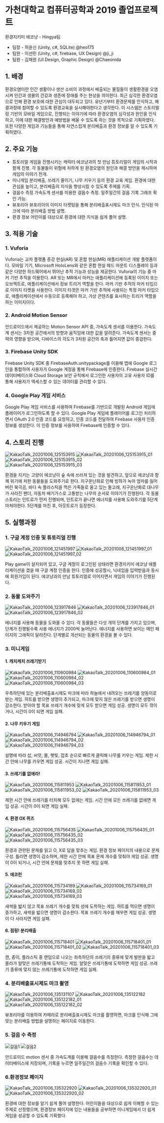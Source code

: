 # 가천대학교 컴퓨터공학과 2019 졸업프로젝트
환경지키미 에코냥 - Hingya팀

- 팀장 - 허윤신 (Unity, c#, SQLite) @heo175
- 팀원 - 이선민 (Unity, c#, firebase, UX Design) @ji_ji
- 팀원 - 김채원 (UI Design, Graphic Design) @Chaeonida

## 1. 배경

환경오염이란 인간 생활이나 생산 소비의 과정에서 배출되는 물질들이 생활환경을 오염시켜 인간과 생물의 건강과 생존에 장애를 주는 현상을 의미한다. 최근 심각한 환경오염으로 인해 환경 보호에 대한 관심이 대두되고 있다. 유년기부터 환경문제를 인식하고, 해결과정에 참여할 수 있도록 환경교육을 실시해야한다고 생각한다. 
이 시스템은 스토리텔링 기반의 모바일 게임으로, 진행되는 이야기에 따라 환경오염의 심각성과 원인을 인식하고, 이에 대한 해결방안과 예방법을 배울 수 있도록 하는 것을 목적으로 기획하였다. 또한 다양한 게임과 기능들을 통해 자연스럽게 분리배출과 환경 정보를 알 수 있도록 기획하였다. 
 
## 2. 주요 기능
  - 튜토리얼
  게임을 진행시키는 캐릭터 에코냥과의 첫 만남 튜토리얼이 게임의 시작과 함께 진행. 각 동물들이 위험에 처하게 된 환경오염의 원인과 해결 방안을 제시하며 게임의 이야기 전개.
  - 미니게임
  분리배출, 쓰레기 줄이기, 나무 키우기 등의 환경 교육 게임. 환경에 대한 관심을 높이고, 분리배출의 지식을 향상시킬 수 있도록 주제를 기획.
  - 걸음수 측정
  가속도계 센서를 이용한 걸음수 측정. 일주일간의 걸음 기록 그래프 확인 가능.
  - 뷰포리아
  뷰포리아의 이미지 타켓팅을 통해 분리배출표시제도 마크 인식. 인식된 마크에 따라 분리배출 방법 설명.
  - 환경 정보
  어린이를 대상으로 환경에 대한 지식을 쉽게 풀어 설명.
  

## 3. 적용 기술
### 1. Vuforia
 Vuforia는 교차 플랫폼 증강 현실(AR) 및 혼합 현실(MR) 애플리케이션 개발 플랫폼이다. 모바일 기기, Microsoft HoloLens와 같은 혼합 현실 헤드 마운트 디스플레이 등과 같은 다양한 하드웨어에서 뛰어난 추적 기능과 성능을 제공한다. 
 Vuforia의 기능 중 마커 기반 추적을 이용한다. AR 또는 MR에서 마커는 애플리케이션에 등록된 이미지 또는 오브젝트로, 애플리케이션에서 정보 트리거 역할을 한다. 
 마커 기반 추적의 마커 타입으로 이미지 타켓을 사용한다. 이미지 타겟은 마커 기반 추적에 사용되는 특정 마커 타입으로, 애플리케이션에서 수동으로 등록해야 하고, 가상 콘텐츠를 표시하는 트리거 역할을 하는 이미지이다. 

### 2. Android Motion Sensor

 안드로이드에서 제공하는 Motion Sensor API 중, 가속도계 센서를 이용한다. 가속도계 센서는 3차원 공간에서의 방향과 움직임에 대한 값을 알려준다. 가속도계 센서는 중력의 영향을 받으며, 디바이스의 각도가 3차원 공간의 축과 틀어지면 값이 증감한다.

### 3. Firebase Unity SDK

 Firebase Unity SDK 중 FirebaseAuth.unitypackage를 이용해 앱에 Google 로그인을 통합하여 사용자가 Google 계정을 통해 Firebase에 인증한다. Firebase 실시간 데이터베이스와 Cloud Storage 보안 규칙에서 로그인한 사용자의 고유 사용자 ID를 통해 사용자가 액세스할 수 있는 데이터를 관리할 수 있다.

### 4. Google Play 게임 서비스

  Google Play 게임 서비스를 사용하여 Firebase를 기반으로 개발된 Android 게임에 플레이어가 로그인하도록 할 수 있다. Google Play 게임에 플레이어를 로그인 처리하면서 OAuth 2.0 인증 코드를 요청하고, 인증 코드를 전달하여 Firebase 사용자 인증 정보를 생성한다. 이 인증 정보를 사용하여 Firebase에 인증할 수 있다.
  
## 4. 스토리 진행
![KakaoTalk_20201006_125153915](https://user-images.githubusercontent.com/46212602/95157214-54f88880-07d3-11eb-96fa-463dcfc15d1a.jpg)
![KakaoTalk_20201006_125153915_01](https://user-images.githubusercontent.com/46212602/95157216-5629b580-07d3-11eb-90f7-cb5bf50784fc.jpg)
![KakaoTalk_20201006_125153915_02](https://user-images.githubusercontent.com/46212602/95157218-56c24c00-07d3-11eb-988f-4663f6f57c64.jpg)
![KakaoTalk_20201006_125153915_03](https://user-images.githubusercontent.com/46212602/95157220-575ae280-07d3-11eb-85ae-a3176547496e.jpg)

 환경을 지키는 고양이 에코냥이 숲 속에 쓰러져 있는 것을 발견하고, 앞으로 에코냥과 함께 위기에 처한 동물들을 도와주기로 한다. 지구온난화로 인해 빙하가 녹아 엄마를 잃어버린 북극곰, 바다 속 플라스틱을 먹은 가족들로 울고 있는 돌고래, 지구온난화로 대나무가 사라진 팬더, 자동차 배기가스로 고통받는 나무의 순서로 이야기가 진행된다. 각 동물 스토리는 인트로가 먼저 진행되며, 인트로가 끝나면 에너지를 사용해 도와주기를 5단계 마쳐야한다. 5단계를 마친 후, 아웃트로가 등장한다. 
 
## 5. 실행과정

### 1. 구글 계정 인증 및 튜토리얼 진행
![KakaoTalk_20201006_121451997](https://user-images.githubusercontent.com/46212602/95154865-c9302d80-07cd-11eb-863d-052f8fc41c97.jpg)
![KakaoTalk_20201006_121451997_01](https://user-images.githubusercontent.com/46212602/95154870-c9c8c400-07cd-11eb-982b-e49ed9685cc8.jpg)
![KakaoTalk_20201006_121451997_02](https://user-images.githubusercontent.com/46212602/95154873-ca615a80-07cd-11eb-99b9-c3214d658059.jpg)

Play game이 설치되어 있고, 구글 계정이 로그인된 상태라면 환경지키미 에코냥 애플리케이션을 켰을 때 구글 계정 인증을 한다. 인증에 성공할시, 닉네임을 입력받음과 동시에 회원가입이 된다. 에코냥과의 만남 튜토리얼로 이어지면서 게임의 이야기가 진행된다. 
 
### 2. 동물 도와주기
![KakaoTalk_20201006_123917846](https://user-images.githubusercontent.com/46212602/95157080-0519c180-07d3-11eb-8656-1d2782911331.jpg)
![KakaoTalk_20201006_123917846_01](https://user-images.githubusercontent.com/46212602/95157083-05b25800-07d3-11eb-9d02-0c3b53c173c0.jpg)
![KakaoTalk_20201006_123917846_02](https://user-images.githubusercontent.com/46212602/95157084-05b25800-07d3-11eb-925d-635e5605b4c6.jpg)

에너지를 사용해 동물을 도와줄 수 있다. 각 동물들은 다섯 개의 단계를 가지고 있으며, 단계가 진행될수록 사용 에너지가 2000씩 늘어난다. 에너지를 사용하면 보이는 메인 페이지의 그래픽이 달라진다. 단계별로 개선되는 동물의 환경을 볼 수 있다.


### 3. 미니게임
#### 1. 캐치캐치 쓰레기받기
![KakaoTalk_20201006_110600984](https://user-images.githubusercontent.com/46212602/95151880-bebe6580-07c6-11eb-8470-2c45e3f07f65.jpg)
![KakaoTalk_20201006_110600984_01](https://user-images.githubusercontent.com/46212602/95151881-bf56fc00-07c6-11eb-8e2f-6e111e8a1f48.jpg)
![KakaoTalk_20201006_110600984_02](https://user-images.githubusercontent.com/46212602/95151883-bfef9280-07c6-11eb-83db-61330e58a63c.jpg)
![KakaoTalk_20201006_110600984_03](https://user-images.githubusercontent.com/46212602/95151884-bfef9280-07c6-11eb-8566-5b25bfa59ea7.jpg)

우측하단에 있는 분리배출표시제도 마크에 따라 하늘에서 내려오는 쓰레기를 양동이로 받는 게임. 하트를 받으면 생명이 추가되고, 마크에 맞지 않은 쓰레기를 받으면 생명이 감소한다. 받아야 할 목표 쓰레기 개수에 맞게 모두 받으면 게임 성공. 생명이 모두 깎이거나, 시간이 0이 되면 게임 실패.

#### 2. 나무 키우기 게임
![KakaoTalk_20201006_114946794](https://user-images.githubusercontent.com/46212602/95154147-29be6b00-07cc-11eb-9504-b79d424aec75.jpg)
![KakaoTalk_20201006_114946794_01](https://user-images.githubusercontent.com/46212602/95154150-2a570180-07cc-11eb-965a-f7b1192f5a1b.jpg)
![KakaoTalk_20201006_114946794_02](https://user-images.githubusercontent.com/46212602/95154151-2aef9800-07cc-11eb-8071-ab5d0adcfe24.jpg)
![KakaoTalk_20201006_114946794_03](https://user-images.githubusercontent.com/46212602/95154152-2aef9800-07cc-11eb-9b7d-ddffe8b30431.jpg)

설명에 따라 삽, 씨앗, 물, 햇빛, 잡초 순으로 빠르게 클릭해 나무를 키우는 게임. 제한 시간 안에 나무를 키우면 게임 성공. 시간이 지나면 게임 실패.

#### 3. 쓰레기를 없애라!
![KakaoTalk_20201006_115811953](https://user-images.githubusercontent.com/46212602/95154382-abae9400-07cc-11eb-860f-47dc629a18b5.jpg)
![KakaoTalk_20201006_115811953_01](https://user-images.githubusercontent.com/46212602/95154384-ac472a80-07cc-11eb-88ce-2c77290a552c.jpg)
![KakaoTalk_20201006_115811953_02](https://user-images.githubusercontent.com/46212602/95154386-ac472a80-07cc-11eb-80d7-4532821c7360.jpg)
![KakaoTalk_20201006_115811953_03](https://user-images.githubusercontent.com/46212602/95154387-acdfc100-07cc-11eb-8e8c-30f7d4c4e641.jpg)

제한 시간 안에 쓰레기를 터치해 모두 없애는 게임. 시간 안에 모든 쓰레기를 없애면 게임 성공. 시간이 0이 되면 게임 실패.

#### 4. 환경 OX 퀴즈
![KakaoTalk_20201006_115756435](https://user-images.githubusercontent.com/46212602/95154443-cbde5300-07cc-11eb-9fe6-d8c2a8808054.jpg)
![KakaoTalk_20201006_115756435_01](https://user-images.githubusercontent.com/46212602/95154445-cc76e980-07cc-11eb-8bad-caf47158ea12.jpg)
![KakaoTalk_20201006_115756435_02](https://user-images.githubusercontent.com/46212602/95154446-cc76e980-07cc-11eb-9cd0-411e99644b5c.jpg)
![KakaoTalk_20201006_115756435_03](https://user-images.githubusercontent.com/46212602/95154447-cd0f8000-07cc-11eb-820b-d29be9b0c244.jpg)

환경과 관련된 문제를 읽고 O, X로 답을 맞추는 게임. 환경 정보 페이지의 내용으로 문제 구성. 틀리면 생명이 감소하며, 제한 시간 안에 목표 문제 개수를 맞춰야 게임 성공. 생명이 0이 되거나, 시간 안에 문제를 맞추지 못 하면 게임 실패. 

#### 5. 에코런
![KakaoTalk_20201006_115734169](https://user-images.githubusercontent.com/46212602/95154494-e9132180-07cc-11eb-8ad4-c7180f66fc4c.jpg)
![KakaoTalk_20201006_115734169_01](https://user-images.githubusercontent.com/46212602/95154496-ea444e80-07cc-11eb-846a-ba0908ed74da.jpg)
![KakaoTalk_20201006_115734169_02](https://user-images.githubusercontent.com/46212602/95154497-ea444e80-07cc-11eb-803e-c29f7e0a6577.jpg)
![KakaoTalk_20201006_115734169_03](https://user-images.githubusercontent.com/46212602/95154498-eadce500-07cc-11eb-816c-31e5db8b198b.jpg)

새싹을 밟지 않고 목표 쓰레기 개수를 맞춰 성에 도착하는 게임. 하트를 먹으면 생명이 증가하고, 새싹을 밟으면 생명이 감소한다. 목표 쓰레기 개수를 채우면 게임 성공. 생명이 다 사라지면 게임 실패.

#### 6. 점핑! 분리배출
![KakaoTalk_20201006_115718401](https://user-images.githubusercontent.com/46212602/95154577-1790fc80-07cd-11eb-91ea-451d1659fff9.jpg)
![KakaoTalk_20201006_115718401_01](https://user-images.githubusercontent.com/46212602/95154579-18299300-07cd-11eb-8284-73b91e166f70.jpg)
![KakaoTalk_20201006_115718401_02](https://user-images.githubusercontent.com/46212602/95154580-18299300-07cd-11eb-948d-0db653ca47fc.jpg)
![KakaoTalk_20201006_115718401_03](https://user-images.githubusercontent.com/46212602/95154581-18c22980-07cd-11eb-8f8f-478bca3c23b9.jpg)

캔, 종이, 플라스틱 중 랜덤으로 나오는 좌측하단의 쓰레기의 종류에 맞게 발판을 밟고 올라가 알맞은 쓰레기통에 도착하는 게임. 알맞은 쓰레기통에 도착하면 게임 성공. 쓰레기 종류에 맞지 않는 쓰레기통에 도착하면 게임 실패. 

### 4. 분리배출표시제도 마크 촬영
![KakaoTalk_20201006_135131107](https://user-images.githubusercontent.com/46212602/95160441-8ecd8d00-07db-11eb-835d-a3870119ca0e.jpg)
![KakaoTalk_20201006_135122182](https://user-images.githubusercontent.com/46212602/95160436-8d9c6000-07db-11eb-8bd1-d1a116596d9f.jpg)
![KakaoTalk_20201006_135122182_01](https://user-images.githubusercontent.com/46212602/95160438-8e34f680-07db-11eb-8378-75cf731745b0.jpg)
![KakaoTalk_20201006_135122182_02](https://user-images.githubusercontent.com/46212602/95160440-8ecd8d00-07db-11eb-861d-8c9f80cfcb84.jpg)

뷰포리아를 이용하여 카메라로 분리배출표시제도 마크를 촬영하면, 마크를 인식해 그에 맞는 분리배출 방법을 설명하는 페이지로 이동한다.

### 5. 걸음 수 측정
![걸음1](https://user-images.githubusercontent.com/46212602/95159950-49f52680-07da-11eb-871f-cc66a46ffe8f.png)
![걸음2](https://user-images.githubusercontent.com/46212602/95159952-4a8dbd00-07da-11eb-898e-03f6eaa56204.png)

 안드로이드 motion 센서 중 가속도계를 이용해 걸음수를 측정한다.
 측정한 걸음수는 데이터베이스에 저장되며, 기록을 누르면 일주일간의 걸음수 기록을 확인할 수 있다. 

### 6.환경정보 페이지
![KakaoTalk_20201006_135322920](https://user-images.githubusercontent.com/46212602/95160654-10bdb600-07dc-11eb-9058-0ae8efb625c5.jpg)
![KakaoTalk_20201006_135322920_01](https://user-images.githubusercontent.com/46212602/95160660-11564c80-07dc-11eb-8a32-8e021f5ce669.jpg)
![KakaoTalk_20201006_135322920_02](https://user-images.githubusercontent.com/46212602/95160661-11564c80-07dc-11eb-9079-10ac391e7be0.jpg)

환경에 대한 정보를 알기 쉽게 풀어 설명한다. 어린이들을 대상으로 쉽게 이해할 수 있는 주제로 선정했으며, 환경정보 페이지에 있는 내용들을 공부하면 미니게임에서 더 쉽게 게임을 성공할 수 있도록 기획했다. 
